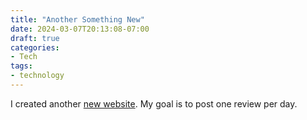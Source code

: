 ```yaml
---
title: "Another Something New"
date: 2024-03-07T20:13:08-07:00
draft: true
categories:
- Tech
tags:
- technology
---
```

I created another [new website](http://reviews.rosenberg-watt.com). My goal is to post one review per day.
